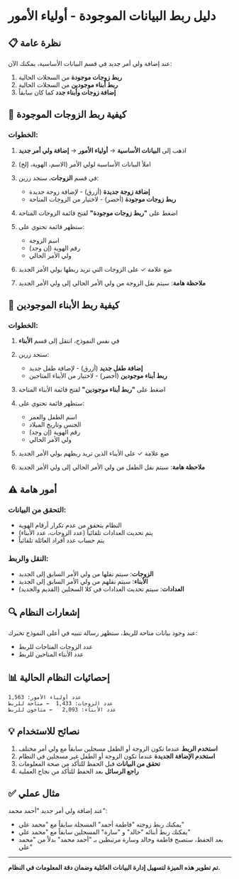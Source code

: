 # دليل ربط البيانات الموجودة - أولياء الأمور

## 📋 نظرة عامة

عند إضافة ولي أمر جديد في قسم البيانات الأساسية، يمكنك الآن:

1. **ربط زوجات موجودة** من السجلات الحالية
2. **ربط أبناء موجودين** من السجلات الحالية  
3. **إضافة زوجات وأبناء جدد** كما كان سابقاً

## 🔗 كيفية ربط الزوجات الموجودة

### الخطوات:

1. اذهب إلى **البيانات الأساسية** → **أولياء الأمور** → **إضافة ولي أمر جديد**

2. املأ البيانات الأساسية لولي الأمر (الاسم، الهوية، إلخ)

3. في قسم **الزوجات**، ستجد زرين:
   - **إضافة زوجة جديدة** (أزرق) - لإضافة زوجة جديدة
   - **ربط زوجات موجودة** (أخضر) - لاختيار من الزوجات المتاحة

4. اضغط على **"ربط زوجات موجودة"** لفتح قائمة الزوجات المتاحة

5. ستظهر قائمة تحتوي على:
   - اسم الزوجة
   - رقم الهوية (إن وجد)
   - ولي الأمر الحالي

6. ضع علامة ✓ على الزوجات التي تريد ربطها بولي الأمر الجديد

7. **ملاحظة هامة**: سيتم نقل الزوجة من ولي الأمر الحالي إلى ولي الأمر الجديد

## 👶 كيفية ربط الأبناء الموجودين

### الخطوات:

1. في نفس النموذج، انتقل إلى قسم **الأبناء**

2. ستجد زرين:
   - **إضافة طفل جديد** (أزرق) - لإضافة طفل جديد
   - **ربط أبناء موجودين** (أخضر) - لاختيار من الأبناء المتاحين

3. اضغط على **"ربط أبناء موجودين"** لفتح قائمة الأبناء المتاحة

4. ستظهر قائمة تحتوي على:
   - اسم الطفل والعمر
   - الجنس وتاريخ الميلاد
   - رقم الهوية (إن وجد)
   - ولي الأمر الحالي

5. ضع علامة ✓ على الأبناء الذين تريد ربطهم بولي الأمر الجديد

6. **ملاحظة هامة**: سيتم نقل الطفل من ولي الأمر الحالي إلى ولي الأمر الجديد

## ⚠️ أمور هامة

### التحقق من البيانات:
- النظام يتحقق من عدم تكرار أرقام الهوية
- يتم تحديث العدادات تلقائياً (عدد الزوجات، عدد الأبناء)
- يتم حساب عدد أفراد العائلة تلقائياً

### النقل والربط:
- **الزوجات**: سيتم نقلها من ولي الأمر السابق إلى الجديد
- **الأبناء**: سيتم نقلهم من ولي الأمر السابق إلى الجديد
- **العدادات**: سيتم تحديث العدادات في كلا السجلين (القديم والجديد)

## 🔍 إشعارات النظام

عند وجود بيانات متاحة للربط، ستظهر رسالة تنبيه في أعلى النموذج تخبرك:
- عدد الزوجات المتاحات للربط
- عدد الأبناء المتاحين للربط

## 📊 إحصائيات النظام الحالية

```
عدد أولياء الأمور: 1,563
عدد الزوجات: 1,433  ← متاحة للربط
عدد الأبناء: 2,093   ← متاحون للربط
```

## 💡 نصائح للاستخدام

1. **استخدم الربط** عندما تكون الزوجة أو الطفل مسجلين سابقاً مع ولي أمر مختلف
2. **استخدم الإضافة الجديدة** عندما تكون الزوجة أو الطفل غير مسجلين في النظام
3. **تحقق من البيانات** قبل الحفظ للتأكد من صحة المعلومات
4. **راجع الرسائل** بعد الحفظ للتأكد من نجاح العملية

## ✅ مثال عملي

عند إضافة ولي أمر جديد "أحمد محمد":
- يمكنك ربط زوجته "فاطمة أحمد" المسجلة سابقاً مع "محمد علي"
- يمكنك ربط أبنائه "خالد" و "سارة" المسجلين سابقاً مع "محمد علي"
- بعد الحفظ، ستصبح فاطمة وخالد وسارة مرتبطين بـ "أحمد محمد" بدلاً من "محمد علي"

---

**تم تطوير هذه الميزة لتسهيل إدارة البيانات العائلية وضمان دقة المعلومات في النظام.** 